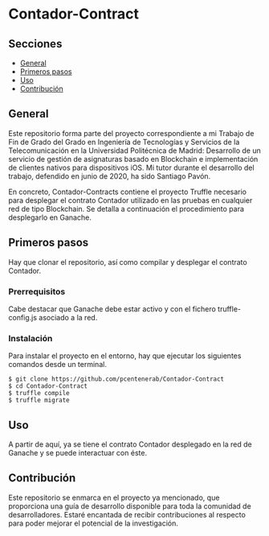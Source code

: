 # Contador-Contract

## Secciones

- [General](#general)
- [Primeros pasos](#primeros_pasos)
- [Uso](#uso)
- [Contribución](#contribucion)

## General <a name = "general"></a>

Este repositorio forma parte del proyecto correspondiente a mi Trabajo de Fin de Grado del Grado en Ingeniería de Tecnologías y Servicios de la Telecomunicación en la Universidad Politécnica de Madrid: Desarrollo de un servicio de gestión de asignaturas basado en Blockchain e implementación de clientes nativos para dispositivos iOS. Mi tutor durante el desarrollo del trabajo, defendido en junio de 2020, ha sido Santiago Pavón.

En concreto, Contador-Contracts contiene el proyecto Truffle necesario para desplegar el contrato Contador utilizado en las pruebas en cualquier red de tipo Blockchain. Se detalla a continuación el procedimiento para desplegarlo en Ganache.

## Primeros pasos <a name = "primeros_pasos"></a>

Hay que clonar el repositorio, así como compilar y desplegar el contrato Contador. 


### Prerrequisitos

Cabe destacar que Ganache debe estar activo y con el fichero truffle-config.js asociado a la red.


### Instalación

Para instalar el proyecto en el entorno, hay que ejecutar los siguientes comandos desde un terminal.

```
$ git clone https://github.com/pcentenerab/Contador-Contract 
$ cd Contador-Contract
$ truffle compile
$ truffle migrate
```


## Uso <a name = "uso"></a>

A partir de aquí, ya se tiene el contrato Contador desplegado en la red de Ganache y se puede interactuar con éste.


## Contribución <a name = "contribucion"></a>

Este repositorio se enmarca en el proyecto ya mencionado, que proporciona una guía de desarrollo disponible para toda la comunidad de desarrolladores. Estaré encantada de recibir contribuciones al respecto para poder mejorar el potencial de la investigación.